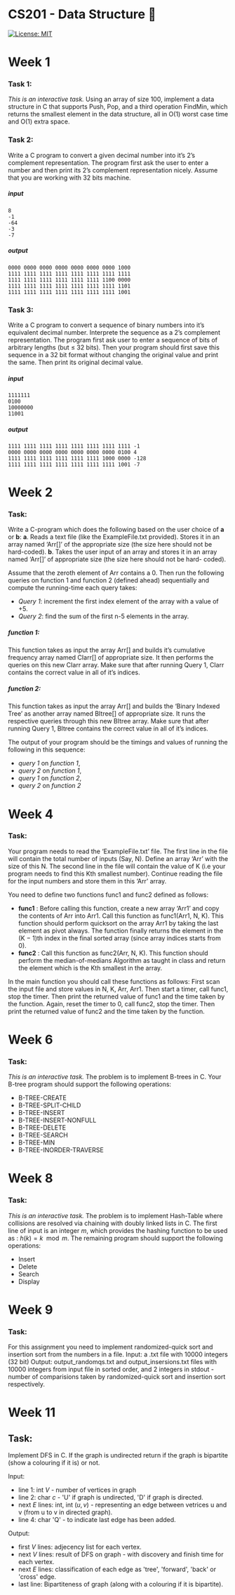 # CS201 - Data Structure 🐲
[![License: MIT](https://img.shields.io/badge/License-MIT-yellow.svg)](https://opensource.org/licenses/MIT)

# Week 1
### Task 1:
_This is an interactive task._
Using an array of size 100, implement a data structure in C that supports Push,
Pop, and a third operation FindMin, which returns the smallest element in
the data structure, all in O(1) worst case time and O(1) extra space.

### Task 2:
Write a C program to convert a given decimal number into it’s 2’s complement
representation. The program first ask the user to enter a number and then
print its 2’s complement representation nicely. Assume that you are working with 32 bits machine.
##### input
####  
```
8
-1
-64
-3
-7
```
##### output
####
```
0000 0000 0000 0000 0000 0000 0000 1000
1111 1111 1111 1111 1111 1111 1111 1111
1111 1111 1111 1111 1111 1111 1100 0000
1111 1111 1111 1111 1111 1111 1111 1101
1111 1111 1111 1111 1111 1111 1111 1001
```

### Task 3:
Write a C program to convert a sequence of binary numbers into it’s equivalent
decimal number. Interprete the sequence as a 2’s complement representation.
The program first ask user to enter a sequence of bits of arbitrary lengths (but ≤ 32 bits). Then your program should first save this sequence in a 32 bit
format without changing the original value and print the same. Then print its
original decimal value.

##### input
####
```
1111111
0100
10000000
11001
```

##### output
####
```
1111 1111 1111 1111 1111 1111 1111 1111 -1
0000 0000 0000 0000 0000 0000 0000 0100 4
1111 1111 1111 1111 1111 1111 1000 0000 -128
1111 1111 1111 1111 1111 1111 1111 1001 -7
```

# Week 2

### Task:
Write a C-program which does the following based on the user choice of **a** or **b**:
**a**. Reads a text file (like the ExampleFile.txt provided). Stores it in an array named ‘Arr[]’ of the appropriate size (the size here should not be hard-coded).
**b**. Takes the user input of an array and stores it in an array named ‘Arr[]’ of appropriate size 
(the size here should not be hard- coded).

Assume that the zeroth element of Arr contains a 0. Then run the following queries on function 1 and function 2 (defined ahead) sequentially and compute the running-time each query takes:
- _Query 1_: increment the first index element of the array with a value of +5.
- _Query 2_: find the sum of the first n-5 elements in the array.

##### function 1:
This function takes as input the array Arr[] and builds it’s cumulative frequency array named CIarr[] of appropriate size. It then performs the queries on this new CIarr array. Make sure that after running Query 1, CIarr contains the correct value in all of it’s indices.

##### function 2:
This function takes as input the array Arr[] and builds the ‘Binary Indexed Tree’ as another array named BItree[] of appropriate size. It runs the respective queries through this new BItree array. Make sure that after running Query 1, BItree contains the correct value in all of it’s indices.

The output of your program should be the timings and values of running the following in this sequence:

- _query 1_ on _function 1_,
- _query 2_ on _function 1_,
- _query 1_ on _function 2_,
- _query 2_ on _function 2_

# Week 4

### Task:
Your program needs to read the ‘ExampleFile.txt’ file. The first line in the file will contain the total number of inputs (Say, N). Define an array ‘Arr’ with the size of this N. The second line in the file will contain the value of K (i.e your program needs to find this Kth smallest number). Continue reading the file for the input numbers and store them in this ‘Arr’ array.

You need to define two functions func1 and func2 defined as follows:
- **func1** : Before calling this function, create a new array ‘Arr1’ and copy the contents of Arr into Arr1. Call this function as func1(Arr1, N, K). This function should perform quicksort on the array Arr1 by taking the last element as pivot always. The function finally returns the element in the (K − 1)th index in the final sorted array (since array indices starts from 0).
- **func2** : Call this function as func2(Arr, N, K). This function should perform the median-of-medians Algorithm as taught in class and return the element which is the Kth smallest in the array.

In the main function you should call these functions as follows: First scan the input file and store values in N, K, Arr, Arr1. Then start a timer, call func1, stop the timer. Then print the returned value of func1 and the time taken by the function. Again, reset the timer to 0, call func2, stop the timer. Then print the returned value of func2 and the time taken
by the function.

# Week 6

### Task:
_This is an interactive task._
The problem is to implement B-trees in C. Your B-tree program should support the following operations:

- B-TREE-CREATE
- B-TREE-SPLIT-CHILD
- B-TREE-INSERT
- B-TREE-INSERT-NONFULL
- B-TREE-DELETE
- B-TREE-SEARCH
- B-TREE-MIN
- B-TREE-INORDER-TRAVERSE

# Week 8

### Task:
_This is an interactive task._
The problem is to implement Hash-Table where collisions are resolved via chaining with doubly linked lists in C.
The first line of input is an integer $m$, which provides the hashing function to be used as : $h(k) = k\mod m$.
The remaining program should support the following operations:
- Insert
- Delete
- Search
- Display

# Week 9

### Task:
For this assignment you need to implement randomized-quick sort and insertion sort from the numbers in a file.
Input: a .txt file with 10000 integers (32 bit)
Output: output_randomqs.txt and output_insersions.txt files with 10000 integers from input file in sorted order, and 2 integers in stdout - number of comparisions taken by randomized-quick sort and insertion sort respectively. 

# Week 11

## Task:
Implement DFS in C. If the graph is undirected return if the graph is bipartite (show a colouring if it is) or not.

Input:
- line 1: int $V$ - number of vertices in graph
- line 2: char $c$ - 'U' if graph is undirected, 'D' if graph is directed.
- next $E$ lines: int, int $(u, v)$ - representing an edge between vetrices u and v (from u to v in directed graph).
- line 4: char 'Q' - to indicate last edge has been added.

Output:
- first $V$ lines: adjecency list for each vertex.
- next $V$ lines: result of DFS on graph - with discovery and finish time for each vertex.
- next $E$ lines: classification of each edge as 'tree', 'forward', 'back' or 'cross' edge.
- last line: Bipartiteness of graph (along with a colouring if it is bipartite).

